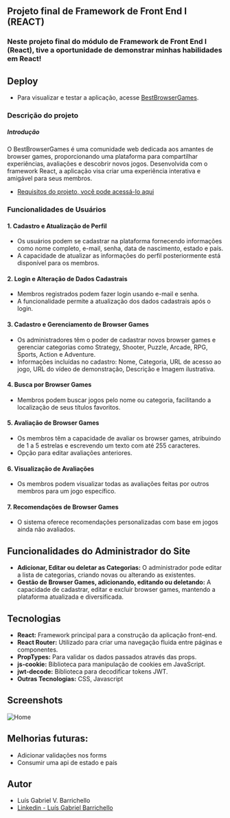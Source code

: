 ## Projeto final de Framework de Front End I (REACT)

### Neste projeto final do módulo de Framework de Front End I (React), tive a oportunidade de demonstrar minhas habilidades em React!

## Deploy

- Para visualizar e testar a aplicação, acesse [BestBrowserGames](https://best-browser-games-github-luisbarrichello.vercel.app/).

### Descrição do projeto

##### Introdução

O BestBrowserGames é uma comunidade web dedicada aos amantes de browser games, proporcionando uma plataforma para compartilhar experiências, avaliações e descobrir novos jogos. Desenvolvida com o framework React, a aplicação visa criar uma experiência interativa e amigável para seus membros.

* [Requisitos do projeto, você pode acessá-lo aqui](https://github.com/LuisBarrichello/BestBrowserGames/blob/master/requisitos.md)

### Funcionalidades de Usuários

#### 1. Cadastro e Atualização de Perfil
- Os usuários podem se cadastrar na plataforma fornecendo informações como nome completo, e-mail, senha, data de nascimento, estado e país.
- A capacidade de atualizar as informações do perfil posteriormente está disponível para os membros.

#### 2. Login e Alteração de Dados Cadastrais
- Membros registrados podem fazer login usando e-mail e senha.
- A funcionalidade permite a atualização dos dados cadastrais após o login.

#### 3. Cadastro e Gerenciamento de Browser Games
- Os administradores têm o poder de cadastrar novos browser games e gerenciar categorias como Strategy, Shooter, Puzzle, Arcade, RPG, Sports, Action e Adventure.
- Informações incluídas no cadastro: Nome, Categoria, URL de acesso ao jogo, URL do vídeo de demonstração, Descrição e Imagem ilustrativa.

#### 4. Busca por Browser Games
- Membros podem buscar jogos pelo nome ou categoria, facilitando a localização de seus títulos favoritos.

#### 5. Avaliação de Browser Games
- Os membros têm a capacidade de avaliar os browser games, atribuindo de 1 a 5 estrelas e escrevendo um texto com até 255 caracteres.
- Opção para editar avaliações anteriores.

#### 6. Visualização de Avaliações
- Os membros podem visualizar todas as avaliações feitas por outros membros para um jogo específico.

#### 7. Recomendações de Browser Games
- O sistema oferece recomendações personalizadas com base em jogos ainda não avaliados.

## Funcionalidades do Administrador do Site

- **Adicionar, Editar ou deletar as Categorias:** O administrador pode editar a lista de categorias, criando novas ou alterando as existentes.
- **Gestão de Browser Games, adicionando, editando ou deletando:** A capacidade de cadastrar, editar e excluir browser games, mantendo a plataforma atualizada e diversificada.

## Tecnologias

- **React:** Framework principal para a construção da aplicação front-end.
- **React Router:** Utilizado para criar uma navegação fluida entre páginas e componentes.
- **PropTypes:** Para validar os dados passados através das props.
- **js-cookie:** Biblioteca para manipulação de cookies em JavaScript.
- **jwt-decode:** Biblioteca para decodificar tokens JWT.
- **Outras Tecnologias:** CSS, Javascript

## Screenshots
![Home](../BrowserGameHub/src/assets/images/preview.png)

## Melhorias futuras:
* Adicionar validações nos forms
* Consumir uma api de estado e país

## Autor

- Luís Gabriel V. Barrichello
- [ Linkedin - Luís Gabriel Barrichello ](https://www.linkedin.com/in/luisgabrielbarrichello/)

